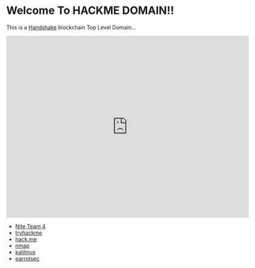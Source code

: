 # Welcome To HACKME DOMAIN!!

This is a [Handshake](https://handshake.org) blockchain Top Level Domain...

<iframe width="640" height="480" src="https://www.youtube.com/embed/mYvAYwpUDv8" frameborder="0" allow="accelerometer; autoplay; encrypted-media; gyroscope; picture-in-picture" allowfullscreen></iframe>

- [Nite Team 4](https://www.niteteam4.com/)
- [tryhackme](https://tryhackme.com/)
- [hack.me](https://hack.me/)
- [nmap](https://nmap.org/)
- [kalilinux](https://www.kali.org/)
- [parrotsec](https://www.parrotsec.org/)
